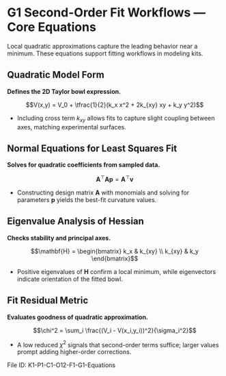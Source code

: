 # G1 Second-Order Fit Workflows — Core Equations

Local quadratic approximations capture the leading behavior near a minimum. These equations support fitting workflows in modeling kits.

## Quadratic Model Form
**Defines the 2D Taylor bowl expression.**

$$V(x,y) = V_0 + \tfrac{1}{2}(k_x x^2 + 2k_{xy} xy + k_y y^2)$$

- Including cross term $k_{xy}$ allows fits to capture slight coupling between axes, matching experimental surfaces.

## Normal Equations for Least Squares Fit
**Solves for quadratic coefficients from sampled data.**

$$\mathbf{A}^\top \mathbf{A} \mathbf{p} = \mathbf{A}^\top \mathbf{v}$$

- Constructing design matrix $\mathbf{A}$ with monomials and solving for parameters $\mathbf{p}$ yields the best-fit curvature values.

## Eigenvalue Analysis of Hessian
**Checks stability and principal axes.**

$$\mathbf{H} = \begin{bmatrix} k_x & k_{xy} \\ k_{xy} & k_y \end{bmatrix}$$

- Positive eigenvalues of $\mathbf{H}$ confirm a local minimum, while eigenvectors indicate orientation of the fitted bowl.

## Fit Residual Metric
**Evaluates goodness of quadratic approximation.**

$$\chi^2 = \sum_i \frac{(V_i - V(x_i,y_i))^2}{\sigma_i^2}$$

- A low reduced $\chi^2$ signals that second-order terms suffice; larger values prompt adding higher-order corrections.

File ID: K1-P1-C1-O12-F1-G1-Equations
